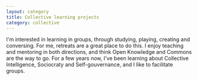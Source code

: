 ```yaml
---
layout: category
title: Collective learning projects
category: collective
---
```

I'm interested in learning in groups, through studying, playing, creating and conversing. For me, retreats are a great place to do this. I enjoy teaching and mentoring in both directions, and think Open Knowledge and Commons are the way to go. For a few years now, I've been learning about Collective Intelligence, Sociocraty and Self-gouvernance, and I like to facilitate groups.